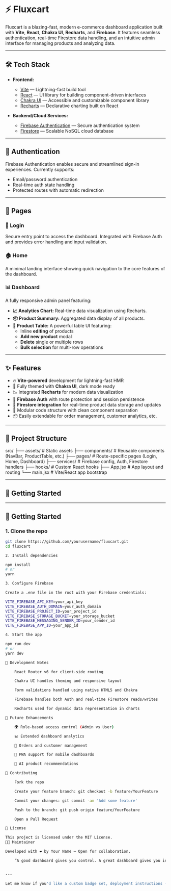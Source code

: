 # ⚡️ Fluxcart

Fluxcart is a blazing-fast, modern e-commerce dashboard application built with **Vite**, **React**, **Chakra UI**, **Recharts**, and **Firebase**. It features seamless authentication, real-time Firestore data handling, and an intuitive admin interface for managing products and analyzing data.

---

## 🛠️ Tech Stack

- **Frontend:**
  - [Vite](https://vitejs.dev/) — Lightning-fast build tool
  - [React](https://reactjs.org/) — UI library for building component-driven interfaces
  - [Chakra UI](https://chakra-ui.com/) — Accessible and customizable component library
  - [Recharts](https://recharts.org/) — Declarative charting built on React

- **Backend/Cloud Services:**
  - [Firebase Authentication](https://firebase.google.com/products/auth) — Secure authentication system
  - [Firestore](https://firebase.google.com/products/firestore) — Scalable NoSQL cloud database

---

## 🔐 Authentication

Firebase Authentication enables secure and streamlined sign-in experiences. Currently supports:
- Email/password authentication
- Real-time auth state handling
- Protected routes with automatic redirection

---

## 🧭 Pages

### 🚪 Login
Secure entry point to access the dashboard. Integrated with Firebase Auth and provides error handling and input validation.

### 🏠 Home
A minimal landing interface showing quick navigation to the core features of the dashboard.

### 📊 Dashboard
A fully responsive admin panel featuring:
- **📈 Analytics Chart:** Real-time data visualization using Recharts.
- **📦 Product Summary:** Aggregated data display of all products.
- **🧾 Product Table:** A powerful table UI featuring:
  - Inline **editing** of products
  - **Add new product** modal
  - **Delete** single or multiple rows
  - **Bulk selection** for multi-row operations

---

## ✨ Features

- 🔥 **Vite-powered** development for lightning-fast HMR
- 💅 Fully themed with **Chakra UI**, dark mode ready
- 📉 Integrated **Recharts** for modern data visualization
- 🔐 **Firebase Auth** with route protection and session persistence
- 📁 **Firestore integration** for real-time product data storage and updates
- 🧩 Modular code structure with clean component separation
- 📦 Easily extendable for order management, customer analytics, etc.

---

## 📁 Project Structure
src/
├── assets/ # Static assets
├── components/ # Reusable components (NavBar, ProductTable, etc.)
├── pages/ # Route-specific pages (Login, Home, Dashboard)
├── services/ # Firebase config, Auth, Firestore handlers
├── hooks/ # Custom React hooks
├── App.jsx # App layout and routing
└── main.jsx # Vite/React app bootstrap

---

## 🚀 Getting Started

---

## 🚀 Getting Started

### 1. Clone the repo

```bash
git clone https://github.com/yourusername/fluxcart.git
cd fluxcart

2. Install dependencies

npm install
# or
yarn

3. Configure Firebase

Create a .env file in the root with your Firebase credentials:

VITE_FIREBASE_API_KEY=your_api_key
VITE_FIREBASE_AUTH_DOMAIN=your_auth_domain
VITE_FIREBASE_PROJECT_ID=your_project_id
VITE_FIREBASE_STORAGE_BUCKET=your_storage_bucket
VITE_FIREBASE_MESSAGING_SENDER_ID=your_sender_id
VITE_FIREBASE_APP_ID=your_app_id

4. Start the app

npm run dev
# or
yarn dev

🧪 Development Notes

    React Router v6 for client-side routing

    Chakra UI handles theming and responsive layout

    Form validations handled using native HTML5 and Chakra

    Firebase handles both Auth and real-time Firestore reads/writes

    Recharts used for dynamic data representation in charts

🧱 Future Enhancements

    🌍 Role-based access control (Admin vs User)

    📊 Extended dashboard analytics

    🛒 Orders and customer management

    📱 PWA support for mobile dashboards

    🧠 AI product recommendations

🤝 Contributing

    Fork the repo

    Create your feature branch: git checkout -b feature/YourFeature

    Commit your changes: git commit -am 'Add some feature'

    Push to the branch: git push origin feature/YourFeature

    Open a Pull Request

📜 License

This project is licensed under the MIT License.
🧑‍💻 Maintainer

Developed with ❤️ by Your Name — Open for collaboration.

    “A good dashboard gives you control. A great dashboard gives you insight.” — Ranit Pal


---

Let me know if you'd like a custom badge set, deployment instructions (e.g., Netlify or Firebase Hosting), or a logo added.

